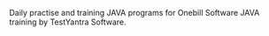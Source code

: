 Daily practise and training JAVA programs for Onebill Software JAVA training by TestYantra Software.
